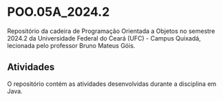 # POO.05A_2024.2
Repositório da cadeira de Programação Orientada a Objetos no semestre 2024.2 da Universidade Federal do Ceará (UFC) - Campus Quixadá, lecionada pelo professor Bruno Mateus Góis.

## Atividades
O repositório contém as atividades desenvolvidas durante a disciplina em Java.
